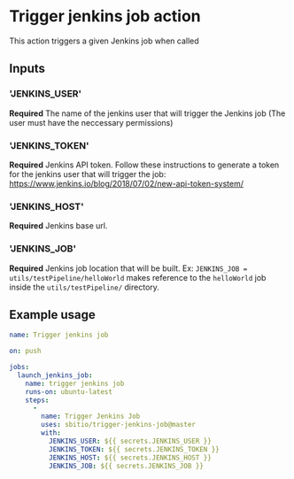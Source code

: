 # Trigger jenkins job action

This action triggers a given Jenkins job when called

## Inputs

### 'JENKINS_USER'

**Required** The name of the jenkins user that will trigger the Jenkins job (The user must have the neccessary permissions)

### 'JENKINS_TOKEN'

**Required** Jenkins API token. Follow these instructions to generate a token for the jenkins user that will trigger the job: https://www.jenkins.io/blog/2018/07/02/new-api-token-system/

### 'JENKINS_HOST'

**Required** Jenkins base url.

### 'JENKINS_JOB'

**Required** Jenkins job location that will be built. Ex: `JENKINS_JOB = utils/testPipeline/helloWorld` makes reference to the `helloWorld` job inside the `utils/testPipeline/` directory.

## Example usage

```yaml
name: Trigger jenkins job

on: push

jobs:
  launch_jenkins_job:
    name: trigger jenkins job
    runs-on: ubuntu-latest
    steps:
      -
        name: Trigger Jenkins Job
        uses: sbitio/trigger-jenkins-job@master
        with:
          JENKINS_USER: ${{ secrets.JENKINS_USER }}
          JENKINS_TOKEN: ${{ secrets.JENKINS_TOKEN }}
          JENKINS_HOST: ${{ secrets.JENKINS_HOST }}
          JENKINS_JOB: ${{ secrets.JENKINS_JOB }}
```
